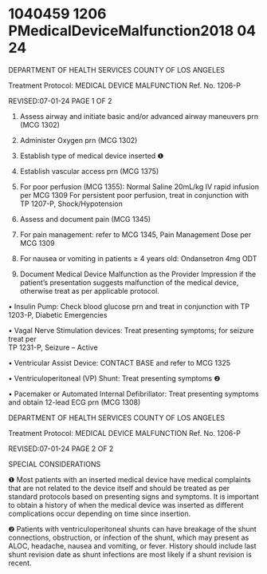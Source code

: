 # 1040459 1206 PMedicalDeviceMalfunction2018 04 24

DEPARTMENT OF HEALTH SERVICES 
COUNTY OF LOS ANGELES 
 
Treatment Protocol: MEDICAL DEVICE MALFUNCTION Ref. No. 1206-P 
 
 
 
 
 
 
REVISED:07-01-24 PAGE 1 OF 2 
 
1. Assess airway and initiate basic and/or advanced airway maneuvers prn (MCG 1302) 
 
2. Administer Oxygen prn (MCG 1302) 
 
3. Establish type of medical device inserted ❶ 
 
4. Establish vascular access prn (MCG 1375) 
 
5. For poor perfusion (MCG 1355): 
Normal Saline 20mL/kg IV rapid infusion per MCG 1309 
For persistent poor perfusion, treat in conjunction with TP 1207-P, Shock/Hypotension 
 
6. Assess and document pain (MCG 1345) 
 
7. For pain management: refer to MCG 1345, Pain Management 
Dose per MCG 1309 
 
8. For nausea or vomiting in patients ≥ 4 years old: 
Ondansetron 4mg ODT 
 
9. Document Medical Device Malfunction as the Provider Impression if the patient’s presentation 
suggests malfunction of the medical device, otherwise treat as per applicable protocol. 
 
• Insulin Pump: Check blood glucose prn and treat in conjunction with TP 1203-P, Diabetic 
Emergencies 
 
• Vagal Nerve Stimulation devices: Treat presenting symptoms; for seizure treat per                     
TP 1231-P, Seizure – Active 
 
• Ventricular Assist Device: CONTACT BASE and refer to MCG 1325  
 
• Ventriculoperitoneal (VP) Shunt:  Treat presenting symptoms ❷ 
 
• Pacemaker or Automated Internal Defibrillator: Treat presenting symptoms and obtain 
12-lead ECG prn (MCG 1308) 
  

DEPARTMENT OF HEALTH SERVICES 
COUNTY OF LOS ANGELES 
 
Treatment Protocol: MEDICAL DEVICE MALFUNCTION Ref. No. 1206-P 
 
 
 
 
 
 
REVISED:07-01-24 PAGE 2 OF 2 
 
SPECIAL CONSIDERATIONS 
 
❶   Most patients with an inserted medical device have medical complaints that are not related to the 
device itself and should be treated as per standard protocols based on presenting signs and 
symptoms. It is important to obtain a history of when the medical device was inserted as different 
complications occur depending on time since insertion. 
 
❷   Patients with ventriculoperitoneal shunts can have breakage of the shunt connections, obstruction, or 
infection of the shunt, which may present as ALOC, headache, nausea and vomiting, or fever. History 
should include last shunt revision date as shunt infections are most likely if a shunt revision is recent.
